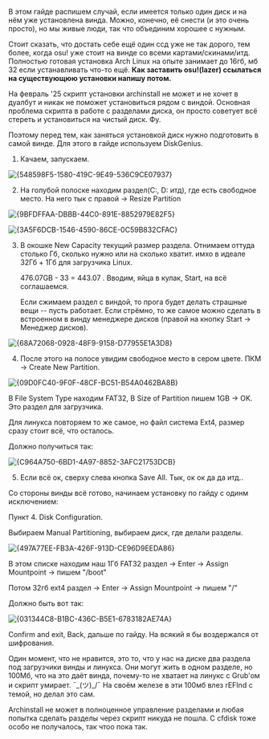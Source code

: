В этом гайде распишем случай, если имеется только один диск и на нём уже установлена винда. Можно, конечно, её снести (и это очень просто), но мы живые люди, так что объединим хорошее с нужным.

Стоит сказать, что достать себе ещё один ссд уже не так дорого, тем более, когда osu! уже стоит на винде со всеми картами/скинами/итд. Полностью готовая установка Arch Linux на опыте занимает до 16гб, мб 32 если устанавливать что-то ещё. **Как заставить osu!(lazer) ссылаться на существующюю установки напишу потом.**

На февраль '25 скрипт установки archinstall не может и не хочет в дуалбут и никак не поможет установиться рядом с виндой. Основная проблема скрипта в работе с разделами диска, он просто советует всё стереть и установиться на чистый диск. Фу.

Поэтому перед тем, как заняться установкой диск нужно подготовить в самой винде. Для этого в гайде используем DiskGenius.

1. Качаем, запускаем.

![{548598F5-1580-419C-9E49-536C9CE07937}](https://github.com/user-attachments/assets/53cfe8aa-f219-4f73-9c9a-ec34c60ec683)

2. На голубой полоске находим раздел(C:, D: итд), где есть свободное место. На него тык с правой -> Resize Partition

![{9BFDFFAA-DBBB-44C0-891E-8852979E82F5}](https://github.com/user-attachments/assets/5d71b185-6d81-45bd-a973-0f1f9ae824a9)

![{3A5F6DCB-1546-4590-86CE-0C59B832CFAC}](https://github.com/user-attachments/assets/7b810a22-9375-42b9-96d3-fb4e676ca82c)

3. В окошке New Capacity текущий размер раздела. Отнимаем оттуда столько Гб, сколько нужно или на сколько хватит. имхо в идеале 32Гб + 1Гб для загрузчика Linux.

   476.07GB - 33 = 443.07 . Вводим, яйца в кулак, Start, на всё соглашаемся.

   Если сжимаем раздел с виндой, то прога будет делать страшные вещи -- пусть работает. Если стрёмно, то же самое можно сделать в встроенном в винду менеджере дисков (правой на кнопку Start -> Менеджер дисков).

![{68A72068-0928-48F9-9158-D77955E1A3D8}](https://github.com/user-attachments/assets/05668725-1548-49a7-b8da-e3ea460cf03b)

4. После этого на полосе увидим свободное место в сером цвете. ПКМ -> Create New Partition.

  ![{09D0FC40-9F0F-48CF-BC51-B54A0462BA8B}](https://github.com/user-attachments/assets/4b6dac0c-f3bd-43b6-9b85-7192f937fa61)

  В File System Type находим FAT32, В Size of Partition пишем 1GB -> OK. Это раздел для загрузчика.
  
  Для линукса повторяем то же самое, но файл система Ext4, размер сразу стоит всё, что осталось.

  Должно получиться так:

  ![{C964A750-6BD1-4A97-8852-3AFC21753DCB}](https://github.com/user-attachments/assets/ba87d264-ab84-46f7-9edb-8e14ec6ec649)

5. Если всё ок, сверху слева кнопка Save All. Тык, ок ок да да итд..

Со стороны винды всё готово, начинаем установку по гайду с одинм исключением:

Пункт 4. Disk Configuration.

Выбираем Manual Partitioning, выбираем диск, где делали разделы.

![{497A77EE-FB3A-426F-913D-CE96D9EEDA86}](https://github.com/user-attachments/assets/0ac2efcd-7b38-430b-9baa-979b958701ae)

В этом списке находим наш 1Гб FAT32 раздел -> Enter -> Assign Mountpoint -> пишем "/boot"

Потом 32гб ext4 раздел -> Enter -> Assign Mountpoint -> пишем "/"

Должно быть вот так:

![{031344C8-B1BC-436C-B5E1-6783182AE74A}](https://github.com/user-attachments/assets/850afb10-4864-4a8f-b2cc-16661d8429e2)

Confirm and exit, Back, дальше по гайду. На всякий я бы воздержался от шифрования.



Один момент, что не нравится, это то, что у нас на диске два раздела под загрузчики винды и линукса. Они могут жить в одном разделе, но 100Мб, что на это даёт винда, почему-то не хватает на линукс с Grub'ом и скрипт умирает. ¯\_(ツ)_/¯  На своём железе в эти 100мб влез rEFInd с темой, но делал это сам.

Archinstall не может в полноценное управление разделами и любая попытка сделать разделы через скрипт никуда не пошла. С cfdisk тоже особо не получалось, так чтоо пока так.


